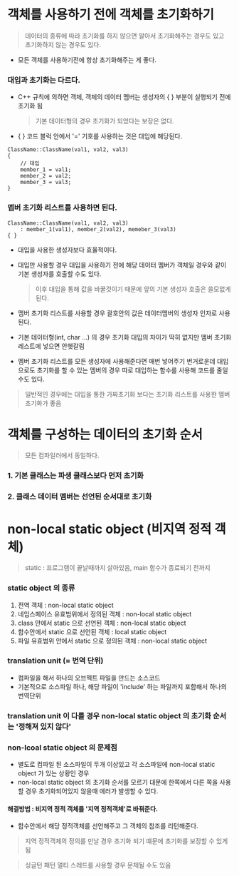 # 객체를 사용하기 전에 객체를 초기화하기

> 데이터의 종류에 따라 초기화를 하지 않으면 알아서 초기화해주는 경우도 있고 
> 초기화하지 않는 경우도 있다.

- 모든 객체를 사용하기전에 항상 초기화해주는 게 좋다.

### 대입과 초기화는 다르다.

- C++ 규칙에 의하면 객체, 객체의 데이터 멤버는 생성자의 { } 부분이 실행되기 전에 초기화 됨
    > 기본 데이터형의 경우 초기화가 되었다는 보장은 없다.
- { } 코드 블럭 안에서 '=' 기호를 사용하는 것은 대입에 해당된다.
```
ClassName::ClassName(val1, val2, val3)
{
    // 대입
    member_1 = val1;
    member_2 = val2;
    member_3 = val3;
}
```

### 멥버 초기화 리스트를 사용하면 된다.
```
ClassName::ClassName(val1, val2, val3)
    : member_1(val1), member_2(val2), memeber_3(val3)
{ }
```
- 대입을 사용한 생성자보다 효율적이다.

- 대입만 사용할 경우 대입을 사용하기 전에 해당 데이터 멤버가 객체일 경우와 같이 기본 생성자를 호출할 수도 있다.
    > 이후 대입을 통해 값을 바꿀것이기 때문에 앞의 기본 생성자 호출은 쓸모없게 된다.

- 멤버 초기화 리스트를 사용할 경우 괄호안의 값은 데이터멤버의 생성자 인자로 사용된다.

- 기본 데이터형(int, char ...) 의 경우 초기화 대입의 차이가 딱히 없지만 멤버 초기화 레스트에 넣으면 안헷갈림

- 멤버 초기화 리스트를 모든 생성자에 사용해준다면 매번 넣어주기 번거로운데 대입으로도 초기화를 할 수 있는
    멤버의 경우 따로 대입하는 함수를 사용해 코드를 줄일 수도 있다.

> 일반적인 경우에는 대입을 통한 가짜초기화 보다는 초기화 리스트를 사용한 멤버 초기화가 좋음


# 객체를 구성하는 데이터의 초기화 순서
> 모든 컴파일러에서 동일하다.


### 1. 기본 클래스는 파생 클래스보다 먼저 초기화
### 2. 클래스 데이터 멤버는 선언된 순서대로 초기화



# non-local static object (비지역 정적 객체)

> static : 프로그램이 끝날때까지 살아있음, main 함수가 종료되기 전까지

### static object 의 종류

1. 전역 객체                                        : non-local static object
2. 네임스페이스 유효범위에서 정의된 객체            : non-local static object
3. class 안에서 static 으로 선언된 객체             : non-local static object
4. 함수안에서 static 으로 선언된 객체               : local static object
5. 파일 유효범위 안에서 static 으로 정의된 객체     : non-local static object


### translation unit (= 번역 단위)
- 컴파일을 해서 하나의 오브젝트 파일을 만드는 소스코드
- 기본적으로 소스파일 하나, 해당 파일이 'include' 하는 파일까지 포함해서 하나의 번역단위

### translation unit 이 다를 경우 non-local static object 의 초기화 순서는 '정해져 있지 않다'


### non-lcoal static object 의 문제점
- 별도로 컴파일 된 소스파일이 두개 이상있고 각 소스파일에 non-local static object 가 있는 상황인 경우
- non-local static object 의 초기화 순서를 모르기 대문에 한쪽에서 다른 쪽을 사용할 경우 초기화되어있지 
    않을때 에러가 발생할 수 있다.


#### 해결방법 : 비지역 정적 객체를 '지역 정적객체'로 바꿔준다.
- 함수안에서 해당 정적객체를 선언해주고 그 객체의 참조를 리턴해준다.
> 지역 정적객체의 정의를 만날 경우 초기화 되기 떄문에 초기화를 보장할 수 있게됨

> 싱글턴 패턴
> 멀티 스레드를 사용할 경우 문제될 수도 있음